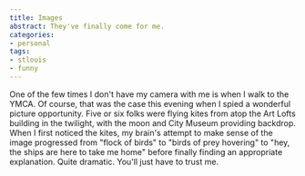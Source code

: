 ```yaml
---
title: Images
abstract: They've finally come for me.
categories:
- personal
tags:
- stlouis
- funny
---
```


One of the few times I don't have my camera with me is when I walk to the YMCA.  Of course, that was the case this evening when I spied a wonderful picture opportunity.  Five or six folks were flying kites from atop the Art Lofts building in the twilight, with the moon and City Museum providing backdrop.  When I first noticed the kites, my brain's attempt to make sense of the image progressed from "flock of birds" to "birds of prey hovering" to "hey, the ships are here to take me home" before finally finding an appropriate explanation.  Quite dramatic.  You'll just have to trust me.
